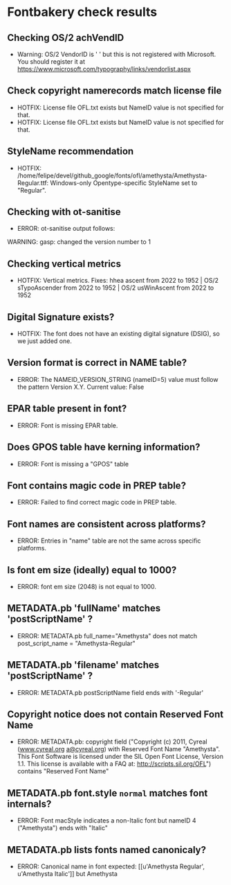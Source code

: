 # Fontbakery check results
## Checking OS/2 achVendID
* Warning: OS/2 VendorID is '    ' but this is not registered with Microsoft. You should register it at https://www.microsoft.com/typography/links/vendorlist.aspx

## Check copyright namerecords match license file
* HOTFIX: License file OFL.txt exists but NameID value is not specified for that.
* HOTFIX: License file OFL.txt exists but NameID value is not specified for that.

## StyleName recommendation
* HOTFIX: /home/felipe/devel/github_google/fonts/ofl/amethysta/Amethysta-Regular.ttf: Windows-only Opentype-specific StyleName set to "Regular".

## Checking with ot-sanitise
* ERROR: ot-sanitise output follows:

WARNING: gasp: changed the version number to 1



## Checking vertical metrics
* HOTFIX: Vertical metrics. Fixes: hhea ascent from 2022 to 1952 | OS/2 sTypoAscender from 2022 to 1952 | OS/2 usWinAscent from 2022 to 1952

## Digital Signature exists?
* HOTFIX: The font does not have an existing digital signature (DSIG), so we just added one.

## Version format is correct in NAME table?
* ERROR: The NAMEID_VERSION_STRING (nameID=5) value must follow the pattern Version X.Y. Current value: False

## EPAR table present in font?
* ERROR: Font is missing EPAR table.

## Does GPOS table have kerning information?
* ERROR: Font is missing a "GPOS" table

## Font contains magic code in PREP table?
* ERROR: Failed to find correct magic code in PREP table.

## Font names are consistent across platforms?
* ERROR: Entries in "name" table are not the same across specific platforms.

## Is font em size (ideally) equal to 1000?
* ERROR: font em size (2048) is not equal to 1000.

## METADATA.pb 'fullName' matches 'postScriptName' ?
* ERROR: METADATA.pb full_name="Amethysta" does not match post_script_name = "Amethysta-Regular"

## METADATA.pb 'filename' matches 'postScriptName' ?
* ERROR: METADATA.pb postScriptName field ends with '-Regular'

## Copyright notice does not contain Reserved Font Name
* ERROR: METADATA.pb: copyright field ("Copyright (c) 2011, Cyreal (www.cyreal.org a@cyreal.org) with Reserved Font Name "Amethysta". This Font Software is licensed under the SIL Open Font License, Version 1.1. This license is available with a FAQ at: http://scripts.sil.org/OFL") contains "Reserved Font Name"

## METADATA.pb font.style `normal` matches font internals?
* ERROR: Font macStyle indicates a non-Italic font but nameID 4 ("Amethysta") ends with "Italic"

## METADATA.pb lists fonts named canonicaly?
* ERROR: Canonical name in font expected: [[u'Amethysta Regular', u'Amethysta Italic']] but Amethysta

